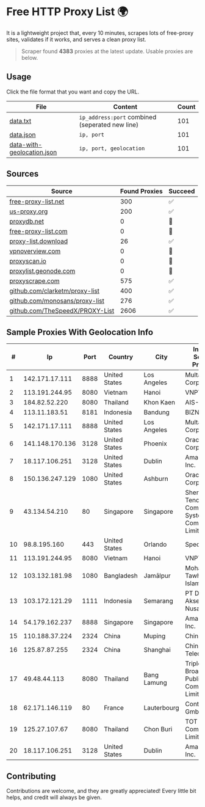 
# Free HTTP Proxy List 🌍

It is a lightweight project that, every 10 minutes, scrapes lots of free-proxy sites, validates if it works, and serves a clean proxy list.


> Scraper found **4383** proxies at the latest update. Usable proxies are below.

## Usage

Click the file format that you want and copy the URL.


|File|Content|Count|
|----|-------|-----|
|[data.txt](https://raw.githubusercontent.com/themiralay/Proxy-List-World/master/data.txt)|`ip_address:port` combined (seperated new line)|101|
|[data.json](https://raw.githubusercontent.com/themiralay/Proxy-List-World/master/data.json)|`ip, port`|101|
|[data-with-geolocation.json](https://raw.githubusercontent.com/themiralay/Proxy-List-World/master/data-with-geolocation.json)|`ip, port, geolocation`|101|

## Sources

|Source|Found Proxies|Succeed|
|------|-------------|-------|
|[free-proxy-list.net](https://free-proxy-list.net)|300|✅|
|[us-proxy.org](https://www.us-proxy.org)|200|✅|
|[proxydb.net](http://proxydb.net)|0|🚫|
|[free-proxy-list.com](https://free-proxy-list.com/?page=&port=&type%5B%5D=http&type%5B%5D=https&up_time=0&search=Search)|0|🚫|
|[proxy-list.download](https://www.proxy-list.download/HTTP)|26|✅|
|[vpnoverview.com](https://vpnoverview.com/privacy/anonymous-browsing/free-proxy-servers)|0|🚫|
|[proxyscan.io](https://www.proxyscan.io)|0|🚫|
|[proxylist.geonode.com](https://proxylist.geonode.com/api/proxy-list?limit=300&page=1&sort_by=lastChecked&sort_type=desc&protocols=http,https)|0|🚫|
|[proxyscrape.com](https://api.proxyscrape.com/v2/?request=displayproxies&protocol=http&timeout=10000&country=all&ssl=all&anonymity=all)|575|✅|
|[github.com/clarketm/proxy-list](https://raw.githubusercontent.com/clarketm/proxy-list/master/proxy-list-raw.txt)|400|✅|
|[github.com/monosans/proxy-list](https://raw.githubusercontent.com/monosans/proxy-list/main/proxies/http.txt)|276|✅|
|[github.com/TheSpeedX/PROXY-List](https://raw.githubusercontent.com/TheSpeedX/PROXY-List/master/http.txt)|2606|✅|


## Sample Proxies With Geolocation Info

|#|Ip|Port|Country|City|Internet Service Provider|
|-|--|----|-------|----|-------------------------|
|1|142.171.17.111|8888|United States|Los Angeles|Multacom Corporation|
|2|113.191.244.95|8080|Vietnam|Hanoi|VNPT|
|3|184.82.52.220|8080|Thailand|Khon Kaen|AIS-Fibre|
|4|113.11.183.51|8181|Indonesia|Bandung|BIZNET|
|5|142.171.17.111|8888|United States|Los Angeles|Multacom Corporation|
|6|141.148.170.136|3128|United States|Phoenix|Oracle Corporation|
|7|18.117.106.251|3128|United States|Dublin|Amazon.com, Inc.|
|8|150.136.247.129|1080|United States|Ashburn|Oracle Corporation|
|9|43.134.54.210|80|Singapore|Singapore|Shenzhen Tencent Computer Systems Company Limited|
|10|98.8.195.160|443|United States|Orlando|Spectrum|
|11|113.191.244.95|8080|Vietnam|Hanoi|VNPT|
|12|103.132.181.98|1080|Bangladesh|Jamālpur|Mohammad Tawheedul Islam|
|13|103.172.121.29|1111|Indonesia|Semarang|PT Digital Akses Nusantara|
|14|54.179.162.237|8888|Singapore|Singapore|Amazon.com, Inc.|
|15|110.188.37.224|2324|China|Muping|Chinanet|
|16|125.87.87.255|2324|China|Shanghai|China Telecom|
|17|49.48.44.113|8080|Thailand|Bang Lamung|Triple T Broadband Public Company Limited|
|18|62.171.146.119|80|France|Lauterbourg|Contabo GmbH|
|19|125.27.107.67|8080|Thailand|Chon Buri|TOT Public Company Limited|
|20|18.117.106.251|3128|United States|Dublin|Amazon.com, Inc.|



## Contributing

Contributions are welcome, and they are greatly appreciated! Every
little bit helps, and credit will always be given.


